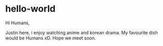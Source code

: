 # hello-world

Hi Humans,

Justin here, i enjoy watching anime and korean drama. My favourite dish would be Humans
xD. Hope we meet soon.
